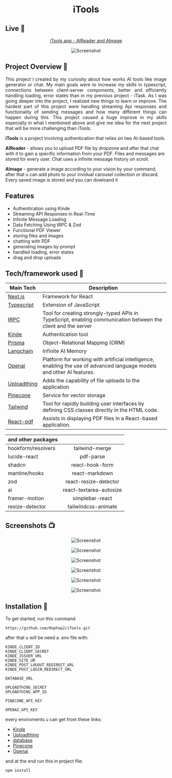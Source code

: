  <h1  align="center">
 iTools


</h1>

## Live 📍

<p align="center"><a href='https://i-tools.vercel.app'>iTools app - AIReader and AImage</a></p>

<p align="center">
  <a >
    <img src="https://github.com/HubeertC/iTools/assets/85635245/1409435b-e935-4857-911f-f756671f75a5"
         alt="Screenshot">
  </a>
</p>


## Project Overview 🎉
<p style="text-align: justify;">This project I created by my curiosity about how works AI tools like image generator or chat. My main goals were to increase my skills in typescript, connections between client-server components, better and efficiently handling loading, error states than in my previous project - iTask. As I was going deeper into the project, I realized new things to learn or improve. The hardest part of this project were handling streaming Api responses and functionality of sending messages 
and how many different things can happen during this. This project caused a huge improve in my skills especially in what I mentioned above and give me idea for the next project that will be more challenging than iTools.</p>



**iTools** is a project involving authentication that relies on two AI-based tools. 

**AIReader** - allows you to upload PDF file by dropzone and after that chat with it to gain a specific information from your PDF. Files and messages are stored for every user. Chat uses a infinite message history on scroll.

**AImage** - generate a image according to your vision by your command, after that u can add photo to your invidual carousel collection or discard. Every saved image is stored and you can dowloand it

## Features 

- Authentication using Kinde
- Streaming API Responses in Real-Time
- Infinite Message Loading
- Data Fetching Using tRPC & Zod
- Functional PDF Viewer
- storing files and images
- chatting with PDF
- generating images by prompt
- handled loading, error states
- drag and drop uploads

## Tech/framework used 🔧

| Main Tech                                                    | Description                              |
| ------------------------------------------------------- | ---------------------------------------- |
| [Next.js](https://nextjs.org)                           | Framework for React   |
| [Typescript](https://www.typescriptlang.org)                           | Extension of JavaScript   |
| [tRPC](https://trpc.io)                           | Tool for creating strongly-typed APIs in TypeScript, enabling communication between the client and the server   |
| [Kinde](https://kinde.com)                           |  Authentication tool  |
| [Prisma](https://www.prisma.io)                           | Object-Relational Mapping (ORM)   |
| [Langchain](https://js.langchain.com/docs/guides/deployment/nextjs)                           | Infinite AI Memory  |
| [Openai](https://platform.openai.com/docs/introduction)                           |  Platform for working with artificial intelligence, enabling the use of advanced language models and other AI features.   |
| [Uploadthing](https://uploadthing.com)                           | Adds the capability of file uploads to the application  |
| [Pinecone](https://www.pinecone.io)                           | Service for vector storage  |
| [Tailwind](https://tailwindcss.com)                           | Tool for rapidly building user interfaces by defining CSS classes directly in the HTML code.   |
| [React-pdf](https://tailwindcss.com)                           | Assists in displaying PDF files in a React-based application.   |
        
| and other packages |  |  
|-----------|:-----------:| 
| hookform/resolvers | tailwind-merge  |  
| lucide-react | pdf-parse | 
|shadcn  | react-hook-form |  
|  mantine/hooks | react-markdown | 
| zod | react-resize-detector |  
|  ai | react-textarea-autosize | 
|framer-motion  | simplebar-react |  
|  resize-detector | tailwindcss-animate | 

   

  
    



## Screenshots 📺

<p align="center">
    <img src="https://github.com/HubeertC/iTools/assets/85635245/1409435b-e935-4857-911f-f756671f75a5" alt="Screenshot">
</p>

<p align="center">
    <img src="https://github.com/HubeertC/iTools/assets/85635245/7d6792ee-89c7-4ea3-90fd-e99c82f7cbdf" alt="Screenshot">
</p>

<p align="center">
    <img src="https://github.com/HubeertC/iTools/assets/85635245/ec242cfc-74a0-491b-b8fa-54e7c402911c" alt="Screenshot">
</p>

<p align="center">
    <img src="https://github.com/HubeertC/iTools/assets/85635245/44fa8c48-db59-4702-8480-5fd0970c1f0e" alt="Screenshot">
</p>

<p align="center">
    <img src="https://github.com/HubeertC/iTools/assets/85635245/4336bfaa-0250-4a95-af3c-f817157f71fe" alt="Screenshot">
</p>

<p align="center">
    <img src="https://github.com/HubeertC/iTools/assets/85635245/092f5d10-b33c-4031-a0f8-f7102d19a539" alt="Screenshot">
</p>








## Installation 💾

To get started, run this command
````
https://github.com/Hophop2/iTools.git
````
after that u will be need a .env file with:
````
KINDE_CLIENT_ID
KINDE_CLIENT_SECRET
KINDE_ISSUER_URL
KINDE_SITE_UR
KINDE_POST_LOGOUT_REDIRECT_URL
KINDE_POST_LOGIN_REDIRECT_URL

DATABASE_URL

UPLOADTHING_SECRET
UPLOADTHING_APP_ID

PINECONE_API_KEY

OPENAI_API_KEY
````
every enviroments u can get from these links:
- [Kinde](https://kinde.com)
- [Uploadthing](https://uploadthing.com)
- [database](https://planetscale.com)
- [Pinecone](https://www.pinecone.io)
- [Openai](https://platform.openai.com/)

and at the end run this in project file:
````
npm install
````
 




